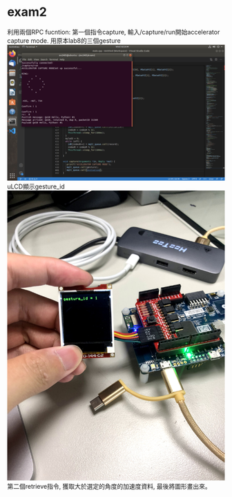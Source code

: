 # exam2
利用兩個RPC fucntion:
第一個指令capture, 輸入/capture/run開始accelerator capture mode.
用原本lab8的三個gesture
![image](https://github.com/yuchen0816/exam2/blob/main/截圖%202021-05-12%20下午5.24.49.png)
uLCD顯示gesture_id
![image](https://github.com/yuchen0816/exam2/blob/main/IMG_9546.JPG)
第二個retrieve指令,
獲取大於選定的角度的加速度資料,
最後將圖形畫出來。
